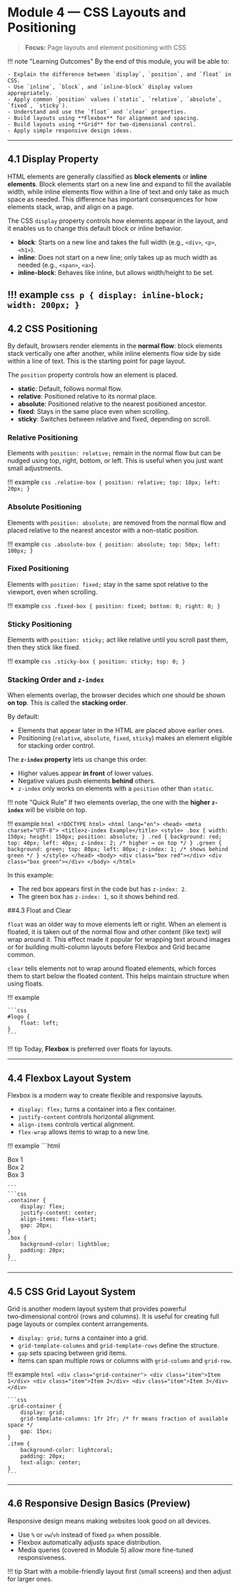 # Module 4 — CSS Layouts and Positioning

> **Focus:** Page layouts and element positioning with CSS


!!! note "Learning Outcomes" 
    By the end of this module, you will be able to:
    
    - Explain the difference between `display`, `position`, and `float` in CSS.
    - Use `inline`, `block`, and `inline-block` display values appropriately.
    - Apply common `position` values (`static`, `relative`, `absolute`, `fixed`, `sticky`).
    - Understand and use the `float` and `clear` properties.
    - Build layouts using **Flexbox** for alignment and spacing.
    - Build layouts using **Grid** for two-dimensional control.
    - Apply simple responsive design ideas.

---

## 4.1 Display Property

HTML elements are generally classified as **block elements** or **inline elements**. Block elements start on a new line and expand to fill the available width, while inline elements flow within a line of text and only take as much space as needed. This difference has important consequences for how elements stack, wrap, and align on a page.

The CSS `display` property controls how elements appear in the layout, and it enables us to change this default block or inline behavior.

* **block**: Starts on a new line and takes the full width (e.g., `<div>`, `<p>`, `<h1>`).
* **inline**: Does not start on a new line; only takes up as much width as needed (e.g., `<span>`, `<a>`).
* **inline-block**: Behaves like inline, but allows width/height to be set.

!!! example 
    ```css
    p {
        display: inline-block;
        width: 200px;
    }     
    ```
---

## 4.2 CSS Positioning

By default, browsers render elements in the **normal flow**: block elements stack vertically one after another, while inline elements flow side by side within a line of text. This is the starting point for page layout.

The `position` property controls how an element is placed.

* **static**: Default, follows normal flow.
* **relative**: Positioned relative to its normal place.
* **absolute**: Positioned relative to the nearest positioned ancestor.
* **fixed**: Stays in the same place even when scrolling.
* **sticky**: Switches between relative and fixed, depending on scroll.

### Relative Positioning

Elements with `position: relative;` remain in the normal flow but can be nudged using top, right, bottom, or left. This is useful when you just want small adjustments.

!!! example
    ```css
    .relative-box {
        position: relative;
        top: 10px;
        left: 20px;
    }
    ```

### Absolute Positioning

Elements with `position: absolute;` are removed from the normal flow and placed relative to the nearest ancestor with a non-static position.

!!! example
    ```css
    .absolute-box {
        position: absolute;
        top: 50px;
        left: 100px;
    }
    ```

### Fixed Positioning

Elements with `position: fixed;` stay in the same spot relative to the viewport, even when scrolling.

!!! example
    ```css
    .fixed-box {
        position: fixed;
        bottom: 0;
        right: 0;
    }
    ```

### Sticky Positioning

Elements with `position: sticky;` act like relative until you scroll past them, then they stick like fixed.

!!! example 
    ```css
    .sticky-box {
        position: sticky;
        top: 0;
    }
    ```
### Stacking Order and `z-index`

When elements overlap, the browser decides which one should be shown **on top**. This is called the **stacking order**.  

By default:

- Elements that appear later in the HTML are placed above earlier ones.
- Positioning (`relative`, `absolute`, `fixed`, `sticky`) makes an element eligible for stacking order control.

The **`z-index` property** lets us change this order.  

- Higher values appear **in front** of lower values.  
- Negative values push elements **behind** others.  
- `z-index` only works on elements with a `position` other than `static`.  

!!! note "Quick Rule"
    If two elements overlap, the one with the **higher `z-index`** will be visible on top.


!!! example
    ```html
    <!DOCTYPE html>
    <html lang="en">
    <head>
      <meta charset="UTF-8">
      <title>z-index Example</title>
      <style>
        .box {
          width: 150px;
          height: 150px;
          position: absolute;
        }
        .red {
          background: red;
          top: 40px;
          left: 40px;
          z-index: 2; /* higher → on top */
        }
        .green {
          background: green;
          top: 80px;
          left: 80px;
          z-index: 1; /* shows behind green */
        }
      </style>
    </head>
    <body>
      <div class="box red"></div>
      <div class="box green"></div>
    </body>
    </html>
    ```

In this example:

- The red box appears first in the code but has `z-index: 2`.  
- The green box has `z-index: 1`, so it shows behind red.  

##4.3 Float and Clear

`float` was an older way to move elements left or right. When an element is floated, it is taken out of the normal flow and other content (like text) will wrap around it. This effect made it popular for wrapping text around images or for building multi-column layouts before Flexbox and Grid became common.

`clear` tells elements not to wrap around floated elements, which forces them to start below the floated content. This helps maintain structure when using floats.

!!! example 

    ```css
    #logo {
        float: left;
    }
    ```

!!! tip
    Today, **Flexbox** is preferred over floats for layouts.

---

## 4.4 Flexbox Layout System

Flexbox is a modern way to create flexible and responsive layouts.

* `display: flex;` turns a container into a flex container.
* `justify-content` controls horizontal alignment.
* `align-items` controls vertical alignment.
* `flex-wrap` allows items to wrap to a new line.

!!! example
    ```html
    <div class="container">
        <div class="box">Box 1</div>
        <div class="box">Box 2</div>
        <div class="box">Box 3</div>
    </div>

    ```
    ```css
    .container {
        display: flex;
        justify-content: center;
        align-items: flex-start;
        gap: 20px;
    }
    .box {
        background-color: lightblue;
        padding: 20px;
    }
    ```
---

## 4.5 CSS Grid Layout System

Grid is another modern layout system that provides powerful two‑dimensional control (rows and columns). It is useful for creating full page layouts or complex content arrangements.

* `display: grid;` turns a container into a grid.
* `grid-template-columns` and `grid-template-rows` define the structure.
* `gap` sets spacing between grid items.
* Items can span multiple rows or columns with `grid-column` and `grid-row`.

!!! example
    ```html
    <div class="grid-container">
        <div class="item">Item 1</div>
        <div class="item">Item 2</div>
        <div class="item">Item 3</div>
    </div>
    ```

    ```css
    .grid-container {
        display: grid;
        grid-template-columns: 1fr 2fr; /* fr means fraction of available space */
        gap: 15px;
    }
    .item {
        background-color: lightcoral;
        padding: 20px;
        text-align: center;
    }
    ```

---

## 4.6 Responsive Design Basics (Preview)

Responsive design means making websites look good on all devices.

* Use `%` or `vw`/`vh` instead of fixed `px` when possible.
* Flexbox automatically adjusts space distribution.
* Media queries (covered in Module 5) allow more fine-tuned responsiveness.

!!! tip 
    Start with a mobile-friendly layout first (small screens) and then adjust for larger ones.


